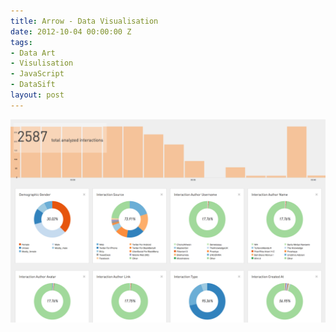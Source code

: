 ```yaml
---
title: Arrow - Data Visualisation
date: 2012-10-04 00:00:00 Z
tags:
- Data Art
- Visulisation
- JavaScript
- DataSift
layout: post
---
```


<img src="/assets/images/posts/arrow.png" class="last" />